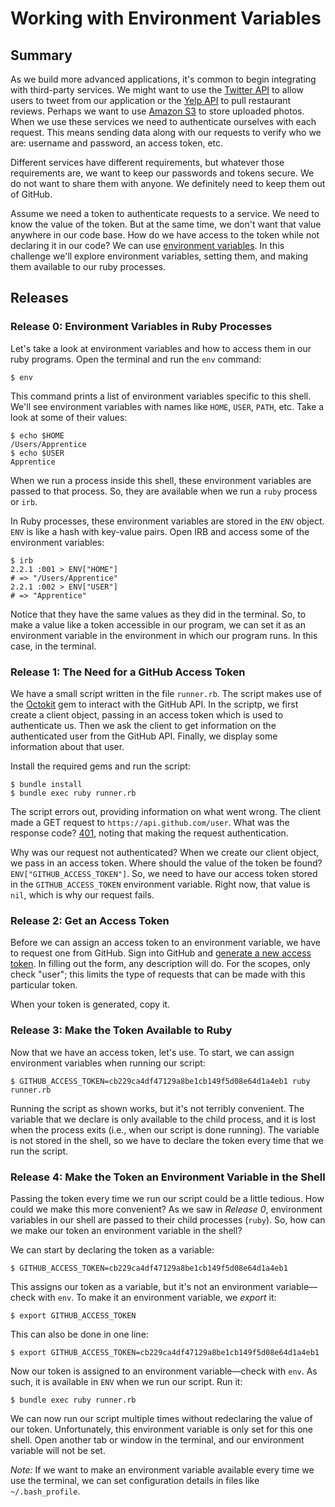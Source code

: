 # Working with Environment Variables

## Summary
As we build more advanced applications, it's common to begin integrating with third-party services.  We might want to use the [Twitter API][] to allow users to tweet from our application or the [Yelp API][] to pull restaurant reviews.  Perhaps we want to use [Amazon S3] to store uploaded photos.  When we use these services we need to authenticate ourselves with each request.  This means sending data along with our requests to verify who we are:  username and password, an access token, etc.  

Different services have different requirements, but whatever those requirements are, we want to keep our passwords and tokens secure.  We do not want to share them with anyone.  We definitely need to keep them out of GitHub.

Assume we need a token to authenticate requests to a service.  We need to know the value of the token.  But at the same time, we don't want that value anywhere in our code base.  How do we have access to the token while not declaring it in our code?  We can use [environment variables][wikipedia environment variables].  In this challenge we'll explore environment variables, setting them, and making them available to our ruby processes.


## Releases
### Release 0:  Environment Variables in Ruby Processes
Let's take a look at environment variables and how to access them in our ruby programs.  Open the terminal and run the `env` command:

```
$ env
```

This command prints a list of environment variables specific to this shell.  We'll see environment variables with names like `HOME`, `USER`, `PATH`, etc.  Take a look at some of their values:

```
$ echo $HOME
/Users/Apprentice
$ echo $USER
Apprentice
```

When we run a process inside this shell, these environment variables are passed to that process.  So, they are available when we run a `ruby` process or `irb`.

In Ruby processes, these environment variables are stored in the `ENV` object.  `ENV` is like a hash with key-value pairs.  Open IRB and access some of the environment variables:

```
$ irb
2.2.1 :001 > ENV["HOME"]
# => "/Users/Apprentice"
2.2.1 :002 > ENV["USER"]
# => "Apprentice"
```

Notice that they have the same values as they did in the terminal.  So, to make a value like a token accessible in our program, we can set it as an environment variable in the environment in which our program runs.  In this case, in the terminal.


### Release 1:  The Need for a GitHub Access Token
We have a small script written in the file `runner.rb`.  The script makes use of the [Octokit][] gem to interact with the GitHub API.  In the scriptp, we first create a client object, passing in an access token which is used to authenticate us.  Then we ask the client to get information on the authenticated user from the GitHub API.  Finally, we display some information about that user.

Install the required gems and run the script:

```
$ bundle install
$ bundle exec ruby runner.rb
```

The script errors out, providing information on what went wrong.  The client made a GET request to `https://api.github.com/user`.  What was the response code?  [401][], noting that making the request authentication.

Why was our request not authenticated?  When we create our client object, we pass in an access token.  Where should the value of the token be found?  `ENV["GITHUB_ACCESS_TOKEN"]`.  So, we need to have our access token stored in the `GITHUB_ACCESS_TOKEN` environment variable.  Right now, that value is `nil`, which is why our request fails.


### Release 2:  Get an Access Token
Before we can assign an access token to an environment variable, we have to request one from GitHub.  Sign into GitHub and [generate a new access token][github new token].  In filling out the form, any description will do.  For the scopes, only check "user"; this limits the type of requests that can be made with this particular token.

When your token is generated, copy it.


### Release 3:  Make the Token Available to Ruby
Now that we have an access token, let's use.  To start, we can assign environment variables when running our script:

```
$ GITHUB_ACCESS_TOKEN=cb229ca4df47129a8be1cb149f5d08e64d1a4eb1 ruby runner.rb
```

Running the script as shown works, but it's not terribly convenient.  The variable that we declare is only available to the child process, and it is lost when the process exits (i.e., when our script is done running).  The variable is not stored in the shell, so we have to declare the token every time that we run the script.


### Release 4:  Make the Token an Environment Variable in the Shell
Passing the token every time we run our script could be a little tedious.  How could we make this more convenient?  As we saw in *Release 0*, environment variables in our shell are passed to their child processes (`ruby`).  So, how can we make our token an environment variable in the shell?

We can start by declaring the token as a variable:

```
$ GITHUB_ACCESS_TOKEN=cb229ca4df47129a8be1cb149f5d08e64d1a4eb1
```

This assigns our token as a variable, but it's not an environment variable—check with `env`.  To make it an environment variable, we *export* it:

```
$ export GITHUB_ACCESS_TOKEN
```

This can also be done in one line:

```
$ export GITHUB_ACCESS_TOKEN=cb229ca4df47129a8be1cb149f5d08e64d1a4eb1
```

Now our token is assigned to an environment variable—check with `env`.  As such, it is available in `ENV` when we run our script.  Run it:

```
$ bundle exec ruby runner.rb
```

We can now run our script multiple times without redeclaring the value of our token.  Unfortunately, this environment variable is only set for this one shell.  Open another tab or window in the terminal, and our environment variable will not be set.

*Note:*  If we want to make an environment variable available every time we use the terminal, we can set configuration details in files like `~/.bash_profile`.



[401]: https://httpstatuses.com/401
[amazon s3]: https://aws.amazon.com/s3/
[github new token]:https://github.com/settings/tokens/new
[octokit]: https://github.com/octokit/octokit.rb
[twitter api]: https://dev.twitter.com/
[wikipedia environment variables]: https://en.wikipedia.org/wiki/Environment_variable
[yelp api]: https://www.yelp.com/developers/documentation/v2/overview